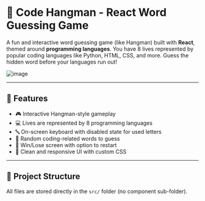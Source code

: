 # 🧠 Code Hangman - React Word Guessing Game

A fun and interactive word guessing game (like Hangman) built with **React**, themed around **programming languages**. You have 8 lives represented by popular coding languages like Python, HTML, CSS, and more. Guess the hidden word before your languages run out!

![image](https://github.com/user-attachments/assets/3827eee3-21e2-4d0f-a811-9c1d656b5153)


---

## 🚀 Features

- 🎮 Interactive Hangman-style gameplay
- 💻 Lives are represented by 8 programming languages
- 🔤 On-screen keyboard with disabled state for used letters
- 🧩 Random coding-related words to guess
- 🎉 Win/Lose screen with option to restart
- 🎨 Clean and responsive UI with custom CSS

---

## 📂 Project Structure

All files are stored directly in the `src/` folder (no component sub-folder).

